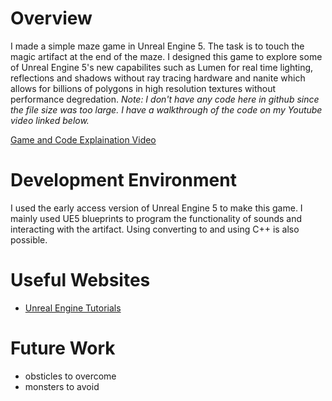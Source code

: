 # Overview

I made a simple maze game in Unreal Engine 5. The task is to touch the magic artifact at the end of the maze. I designed this game to explore some of Unreal Engine 5's new capabilites such as Lumen for real time lighting, reflections and shadows without ray tracing hardware and nanite which allows for billions of polygons in high resolution textures without performance degredation. *Note: I don't have any code here in github since the file size was too large. I have a walkthrough of the code on my Youtube video linked below.*

[Game and Code Explaination Video](https://youtu.be/8sYIoBScc5o)

# Development Environment

I used the early access version of Unreal Engine 5 to make this game. I mainly used UE5 blueprints to program the functionality of sounds and interacting with the artifact. Using converting to and using C++ is also possible.


# Useful Websites

* [Unreal Engine Tutorials](https://learn.unrealengine.com/home/dashboard)


# Future Work

* obsticles to overcome
* monsters to avoid
